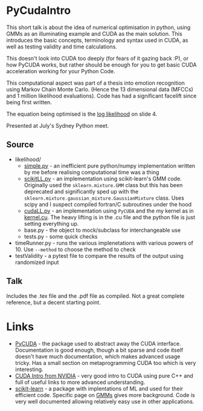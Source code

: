 # PyCudaIntro

This short talk is about the idea of numerical optimisation in python, using GMMs as an illuminating example and CUDA as the main solution. This introduces the basic concepts, terminology and syntax used in CUDA, as well as testing validity and time calculations.

This doesn't look into CUDA too deeply (for fears of it gazing back :P), or how PyCUDA works, but rather should be enough for you to get basic CUDA acceleration working for your Python Code. 

This computational aspect was part of a thesis into emotion recognition using Markov Chain Monte Carlo. (Hence the 13 dimensional data (MFCCs) and 1 million likelihood evaluations). Code has had a significant facelift since being first written.

The equation being optimised is the [log likelihood](Talk/pressi.pdf) on slide 4.

Presented at July's Sydney Python meet.

## Source

- likelihood/
	- [simple.py](source/likelihood/simple.py) - an inefficient pure python/numpy implementation written by me before realising computational time was a thing
	- [scikitLL.py](source/likelihood/scikitLL.py) - an implementation using scikit-learn's GMM code. Originally used the `sklearn.mixture.GMM` class but this has been deprecated and significantly sped up with the `sklearn.mixture.gaussian_mixture.GaussianMixture` class. Uses scipy and I suspect compiled fortran/C subroutines under the hood
	- [cudaLL.py](source/likelihood/cudaLL.py) - an implementation using `PyCUDA` and the my kernel as in [kernel.cu](source/likelihood/kernel.cu).  The heavy lifting is in the .cu file and the python file is just setting everything up.
	- base.py - the object to mock/subclass for interchangeable use
	- tests.py - some quick checks
- timeRunner.py - runs the various implenetations with various powers of 10. Use `--method` to choose the method to check
- testValidity - a pytest file to compare the results of the output using randomized input

## Talk

Includes the .tex file and the .pdf file as compiled. Not a great complete reference, but a decent starting point.

# Links

- [PyCUDA](https://documen.tician.de/pycuda/) - the package used to abstract away the CUDA interface. Documentation is good enough, though a bit sparse and code itself doesn't have much documentation, which makes advanced usage tricky. Has a small section on metaprogramming CUDA too which is very interesting.
- [CUDA Intro from NVIDIA](https://devblogs.nvidia.com/even-easier-introduction-cuda/) - very good intro to CUDA using pure C++ and full of useful links to more advanced understanding. 
- [scikit-learn](https://github.com/scikit-learn/scikit-learn) - a package with implentations of ML and used for their efficient code. Specific page on [GMMs](http://scikit-learn.org/stable/modules/mixture.html) gives more background. Code is very well documented allowing relatively easy use in other applications.
